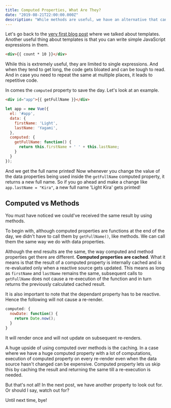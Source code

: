 ```yaml
---
title: Computed Properties, What Are They?
date: "2019-08-21T22:00:00.000Z"
description: "While methods are useful, we have an alternative that can be more efficient. Computed Properties."
---
```


Let's go back to the [very first blog post](https://avueblog.netlify.com/hello-world/) where we talked about templates. Another useful thing about templates is that you can write simple JavaScript expressions in them.

```html
<div>{{ count * 10 }}</div>
```

While this is extremely useful, they are limited to single expressions. And when they tend to get long, the code gets bloated and can be tough to read. And in case you need to repeat the same at multiple places, it leads to repetitive code.

In comes the <code>computed</code> property to save the day. Let's look at an example.

```html
<div id="app">{{ getFullName }}</div>
```

```javascript
let app = new Vue({
  el: '#app',
  data: {
    firstName: 'Light',
    lastName: 'Yagami',
  },
  computed: {
    getFullName: function() {
      return this.firstName + ' ' + this.lastName;
    }
  }
});
```

And we get the full name printed! Now whenever you change the value of the data properties being used inside the <code>getFullName</code> computed property, it returns a new full name. So if you go ahead and make a change like <code>app.lastName = "Kira"</code>, a new full name 'Light Kira' gets printed!

## Computed vs Methods

You must have noticed we could've received the same result by using methods.

To begin with, although computed properties are functions at the end of the day, we didn't have to call them by <code>getFullName()</code>, like methods. We can call them the same way we do with data properties.

Although the end results are the same, the way computed and method properties get there are different. **Computed properties are cached**. What it means is that the result of a computed property is internally cached and is re-evaluated only when a reactive source gets updated. This means as long as <code>firstName</code> and <code>lastName</code> remains the same, subsequent calls to <code>getFullName</code> does not cause a re-execution of the function and in turn returns the previously calculated cached result.

It is also important to note that the dependant property has to be reactive. Hence the following will not cause a re-render.

```javascript
computed: {
  nowDate: function() {
    return Date.now();
  }
}
```

It will render once and will not update on subsequent re-renders.

A huge upside of using computed over methods is the caching. In a case where we have a huge computed property with a lot of computations, execution of computed property on every re-render even when the data source hasn't changed can be expensive. Computed property lets us skip this by caching the result and returning the same till a re-execution is needed.

But that's not all! In the next post, we have another property to look out for. Or should I say, watch out for?

Until next time, bye!